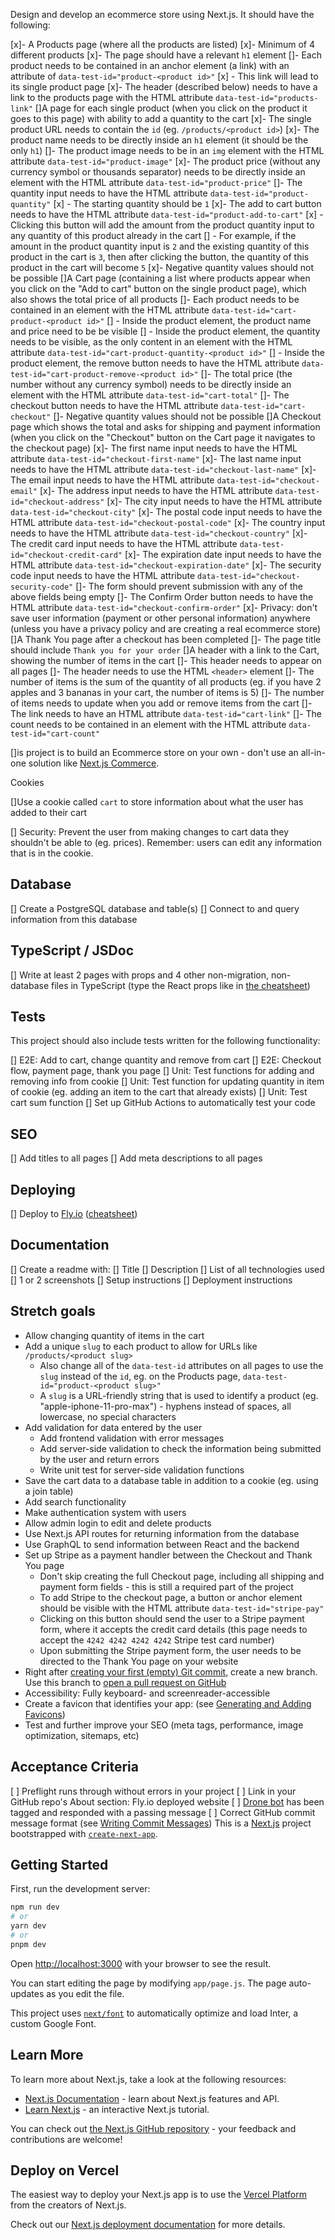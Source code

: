 Design and develop an ecommerce store using Next.js. It should have the following:

[x]- A Products page (where all the products are listed)
[x]- Minimum of 4 different products
[x]- The page should have a relevant `h1` element
[]- Each product needs to be contained in an anchor element (a link) with an attribute of `data-test-id="product-<product id>"`
[x] - This link will lead to its single product page
[x]- The header (described below) needs to have a link to the products page with the HTML attribute `data-test-id="products-link"`
[]A page for each single product (when you click on the product it goes to this page) with ability to add a quantity to the cart
[x]- The single product URL needs to contain the `id` (eg. `/products/<product id>`)
[x]- The product name needs to be directly inside an `h1` element (it should be the only `h1`)
[]- The product image needs to be in an `img` element with the HTML attribute `data-test-id="product-image"`
[x]- The product price (without any currency symbol or thousands separator) needs to be directly inside an element with the HTML attribute `data-test-id="product-price"`
[]- The quantity input needs to have the HTML attribute `data-test-id="product-quantity"`
[x] - The starting quantity should be `1`
[x]- The add to cart button needs to have the HTML attribute `data-test-id="product-add-to-cart"`
[x] - Clicking this button will add the amount from the product quantity input to any quantity of this product already in the cart
[] - For example, if the amount in the product quantity input is `2` and the existing quantity of this product in the cart is `3`, then after clicking the button, the quantity of this product in the cart will become `5`
[x]- Negative quantity values should not be possible
[]A Cart page (containing a list where products appear when you click on the "Add to cart" button on the single product page), which also shows the total price of all products
[]- Each product needs to be contained in an element with the HTML attribute `data-test-id="cart-product-<product id>"`
[] - Inside the product element, the product name and price need to be be visible
[] - Inside the product element, the quantity needs to be visible, as the only content in an element with the HTML attribute `data-test-id="cart-product-quantity-<product id>"`
[] - Inside the product element, the remove button needs to have the HTML attribute `data-test-id="cart-product-remove-<product id>"`
[]- The total price (the number without any currency symbol) needs to be directly inside an element with the HTML attribute `data-test-id="cart-total"`
[]- The checkout button needs to have the HTML attribute `data-test-id="cart-checkout"`
[]- Negative quantity values should not be possible
[]A Checkout page which shows the total and asks for shipping and payment information (when you click on the "Checkout" button on the Cart page it navigates to the checkout page)
[x]- The first name input needs to have the HTML attribute `data-test-id="checkout-first-name"`
[x]- The last name input needs to have the HTML attribute `data-test-id="checkout-last-name"`
[x]- The email input needs to have the HTML attribute `data-test-id="checkout-email"`
[x]- The address input needs to have the HTML attribute `data-test-id="checkout-address"`
[x]- The city input needs to have the HTML attribute `data-test-id="checkout-city"`
[x]- The postal code input needs to have the HTML attribute `data-test-id="checkout-postal-code"`
[x]- The country input needs to have the HTML attribute `data-test-id="checkout-country"`
[x]- The credit card input needs to have the HTML attribute `data-test-id="checkout-credit-card"`
[x]- The expiration date input needs to have the HTML attribute `data-test-id="checkout-expiration-date"`
[x]- The security code input needs to have the HTML attribute `data-test-id="checkout-security-code"`
[]- The form should prevent submission with any of the above fields being empty
[]- The Confirm Order button needs to have the HTML attribute `data-test-id="checkout-confirm-order"`
[x]- Privacy: don't save user information (payment or other personal information) anywhere (unless you have a privacy policy and are creating a real ecommerce store)
[]A Thank You page after a checkout has been completed
[]- The page title should include `Thank you for your order`
[]A header with a link to the Cart, showing the number of items in the cart
[]- This header needs to appear on all pages
[]- The header needs to use the HTML `<header>` element
[]- The number of items is the sum of the quantity of all products (eg. if you have 2 apples and 3 bananas in your cart, the number of items is 5)
[]- The number of items needs to update when you add or remove items from the cart
[]- The link needs to have an HTML attribute `data-test-id="cart-link"`
[]- The count needs to be contained in an element with the HTML attribute `data-test-id="cart-count"`

[]is project is to build an Ecommerce store on your own - don't use an all-in-one solution like [Next.js Commerce](https://nextjs.org/commerce).

Cookies

[]Use a cookie called `cart` to store information about what the user has added to their cart

[] Security: Prevent the user from making changes to cart data they shouldn't be able to (eg. prices). Remember: users can edit any information that is in the cookie.

## Database

[] Create a PostgreSQL database and table(s)
[] Connect to and query information from this database

## TypeScript / JSDoc

[] Write at least 2 pages with props and 4 other non-migration, non-database files in TypeScript (type the React props like in [the cheatsheet](https://learn.upleveled.io/courses/bootcamp-pern/modules/cheatsheet-typescript-jsdoc/))

## Tests

This project should also include tests written for the following functionality:

[] E2E: Add to cart, change quantity and remove from cart
[] E2E: Checkout flow, payment page, thank you page
[] Unit: Test functions for adding and removing info from cookie
[] Unit: Test function for updating quantity in item of cookie (eg. adding an item to the cart that already exists)
[] Unit: Test cart sum function
[] Set up GitHub Actions to automatically test your code

## SEO

[] Add titles to all pages
[] Add meta descriptions to all pages

## Deploying

[] Deploy to [Fly.io](https://fly.io/) ([cheatsheet](https://learn.upleveled.io/courses/bootcamp-pern/modules/cheatsheet-deployment/#deploying-a-nextjs--postgresql-app-to-flyio))

## Documentation

[] Create a readme with:
[] Title
[] Description
[] List of all technologies used
[] 1 or 2 screenshots
[] Setup instructions
[] Deployment instructions

## Stretch goals

- Allow changing quantity of items in the cart
- Add a unique `slug` to each product to allow for URLs like `/products/<product slug>`
  - Also change all of the `data-test-id` attributes on all pages to use the `slug` instead of the `id`, eg. on the Products page, `data-test-id="product-<product slug>"`
  - A `slug` is a URL-friendly string that is used to identify a product (eg. "apple-iphone-11-pro-max") - hyphens instead of spaces, all lowercase, no special characters
- Add validation for data entered by the user
  - Add frontend validation with error messages
  - Add server-side validation to check the information being submitted by the user and return errors
  - Write unit test for server-side validation functions
- Save the cart data to a database table in addition to a cookie (eg. using a join table)
- Add search functionality
- Make authentication system with users
- Allow admin login to edit and delete products
- Use Next.js API routes for returning information from the database
- Use GraphQL to send information between React and the backend
- Set up Stripe as a payment handler between the Checkout and Thank You page
  - Don't skip creating the full Checkout page, including all shipping and payment form fields - this is still a required part of the project
  - To add Stripe to the checkout page, a button or anchor element should be visible with the HTML attribute `data-test-id="stripe-pay"`
  - Clicking on this button should send the user to a Stripe payment form, where it accepts the credit card details (this page needs to accept the `4242 4242 4242 4242` Stripe test card number)
  - Upon submitting the Stripe payment form, the user needs to be directed to the Thank You page on your website
- Right after [creating your first (empty) Git commit](https://learn.upleveled.io/courses/bootcamp-pern/modules/cheatsheet-command-line/#4-create-and-push-an-initial-commit), create a new branch. Use this branch to [open a pull request on GitHub](https://learn.upleveled.io/courses/bootcamp-pern/modules/cheatsheet-git-github/#opening-pull-requests)
- Accessibility: Fully keyboard- and screenreader-accessible
- Create a favicon that identifies your app: (see [Generating and Adding Favicons](https://learn.upleveled.io/courses/bootcamp-pern/modules/cheatsheet-design-ux/#generating-and-adding-favicons))
- Test and further improve your SEO (meta tags, performance, image optimization, sitemaps, etc)

## Acceptance Criteria

[ ] Preflight runs through without errors in your project
[ ] Link in your GitHub repo's About section: Fly.io deployed website
[ ] [Drone bot](https://learn.upleveled.io/courses/bootcamp-pern/modules/cheatsheet-tasks/#upleveled-drone) has been tagged and responded with a passing message
[ ] Correct GitHub commit message format (see [Writing Commit Messages](https://learn.upleveled.io/courses/bootcamp-pern/modules/cheatsheet-git-github/#writing-commit-messages))
This is a [Next.js](https://nextjs.org/) project bootstrapped with [`create-next-app`](https://github.com/vercel/next.js/tree/canary/packages/create-next-app).

## Getting Started

First, run the development server:

```bash
npm run dev
# or
yarn dev
# or
pnpm dev
```

Open [http://localhost:3000](http://localhost:3000) with your browser to see the result.

You can start editing the page by modifying `app/page.js`. The page auto-updates as you edit the file.

This project uses [`next/font`](https://nextjs.org/docs/basic-features/font-optimization) to automatically optimize and load Inter, a custom Google Font.

## Learn More

To learn more about Next.js, take a look at the following resources:

- [Next.js Documentation](https://nextjs.org/docs) - learn about Next.js features and API.
- [Learn Next.js](https://nextjs.org/learn) - an interactive Next.js tutorial.

You can check out [the Next.js GitHub repository](https://github.com/vercel/next.js/) - your feedback and contributions are welcome!

## Deploy on Vercel

The easiest way to deploy your Next.js app is to use the [Vercel Platform](https://vercel.com/new?utm_medium=default-template&filter=next.js&utm_source=create-next-app&utm_campaign=create-next-app-readme) from the creators of Next.js.

Check out our [Next.js deployment documentation](https://nextjs.org/docs/deployment) for more details.

